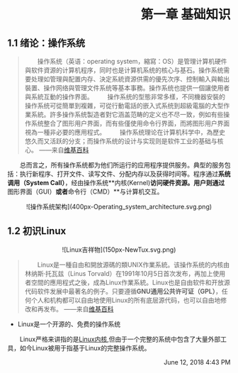 <!--Chapter1.md-->
# <p align="right">第一章 基础知识</p>

## 1.1 绪论：操作系统
> &emsp;&emsp;操作系统（英语：operating system，縮寫：OS）是管理计算机硬件與软件資源的计算机程序，同时也是计算机系统的核心与基石。操作系统需要处理如管理與配置内存、決定系統資源供需的優先次序、控制輸入與輸出裝置、操作网络與管理文件系统等基本事務。操作系统也提供一個讓使用者與系統互動的操作界面。
&emsp;&emsp;操作系统的型態非常多樣，不同機器安裝的操作系统可從簡單到複雜，可從行動電話的嵌入式系统到超級電腦的大型作業系統。許多操作系统製造者對它涵盖范畴的定义也不尽一致，例如有些操作系统整合了图形用户界面，而有些僅使用命令行界面，而將图形用户界面視為一種非必要的應用程式。
&emsp;&emsp;操作系统理论在计算机科学中，為歷史悠久而又活跃的分支；而操作系统的设计与实现则是软件工业的基础与核心。
——来自[维基百科][1]

&emsp;&emsp;总而言之，所有操作系统都为他们所运行的应用程序提供服务。典型的服务包括：执行新程序、打开文件、读写文件、分配内存以及获得时间等。程序通过**系统调用（System Call）**，经由操作系统**内核(Kernel)**访问硬件资源。用户则通过**图形界面（GUI）**或者**命令行（CMD）**与计算机交互。

<center> ![操作系统架构](400px-Operating_system_architecture.svg.png)</center>

## 1.2 初识Linux
<center>![Linux吉祥物](150px-NewTux.svg.png)</center>

> &emsp;&emsp;Linux是一種自由和開放源碼的類UNIX作業系統。该操作系统的内核由林纳斯·托瓦兹（Linus  Torvald）在1991年10月5日首次发布，再加上使用者空間的應用程式之後，成為Linux作業系統。Linux也是自由软件和开放源代码软件发展中最著名的例子。只要遵循**GNU通用公共许可证（GPL）**，任何个人和机构都可以自由地使用Linux的所有底层源代码，也可以自由地修改和再发布。
——来自[维基百科][2]

* Linux是一个开源的、免费的操作系统

&emsp;&emsp;Linux严格来讲指的是[Linux内核][3],但由于一个完整的系统中包含了大量外部工具，如今Linux被用于指基于Linux的完整操作系统。













<p align="right">June 12, 2018 4:43 PM</p>

[1]:https://zh.wikipedia.org/wiki/%E6%93%8D%E4%BD%9C%E7%B3%BB%E7%BB%9F
[2]:https://zh.wikipedia.org/wiki/Linux
[3]:kernel.org